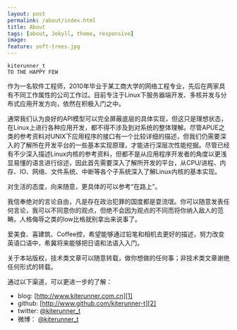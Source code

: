 ```yaml
---
layout: post
permalink: /about/index.html
title: About
tags: [about, Jekyll, theme, responsive]
image:
feature: soft-trees.jpg
---
```


    kiterunner_t
    TO THE HAPPY FEW

作为一名软件工程师，2010年毕业于某工商大学的网络工程专业，先后在两家具有不同工作属性的公司工作过。目前专注于Linux下服务器端开发、多核并发与分布式应用开发方向，依然在积极入门之中。

通常我们认为良好的API模型可以完全屏蔽底层的具体实现，但这只是理想状态，在Linux上进行各种应用开发，都不得不涉及到对系统的整体理解。尽管APUE之类的参考资料对UNIX下应用程序的接口有一个比较详细的描述，但我们仍需要深入的了解所在开发平台的一些基本实现原理，才能进行深层次性能挖掘。尽管已经有不少深入描述Linux内核的参考资料，但都不是从应用程序开发者的角度以更浅显易懂的语言进行综述，因此首先需要深入了解所开发的平台，从CPU/进程、内存、IO、网络、文件系统、中断等各个子系统深入了解Linux内核的基本实现。

对生活的态度，向来随意，更具体的可以参考“在路上”。

我信奉绝对的言论自由，凡是存在政治犯罪的国度都是耍流氓。你可以随意发表任何言论，我可以不同意你的观点，但绝不会因为观点的不同而将你纳入敌人的范畴。人格侮辱之类的low比格就别拿出来说事了。

爱美食、喜建筑、Coffee控，希望能够通过铅笔和相机去更好的描述，努力改变英语口语中，希冀将来能够把日语和法语入入门。

关于本站版权，技术类文章可以随意转载，做你想做的任何事；非技术类文章谢绝任何形式的转载。

通过以下渠道，可以更进一步的了解：

* blog:   [http://www.kiterunner.com.cn][1]
* github: [http://www.github.com/kiterunner-t][2]
* twitter: [@kiterunner_t][3]
* 微博：  [@kiterunner_t][4]


[1]: http://www.kiterunner.com.cn/
[2]: http://www.github.com/kiterunner-t
[3]: http://twitter.com/kiterunner_t
[4]: http://weibo.com/kitrunnert/
